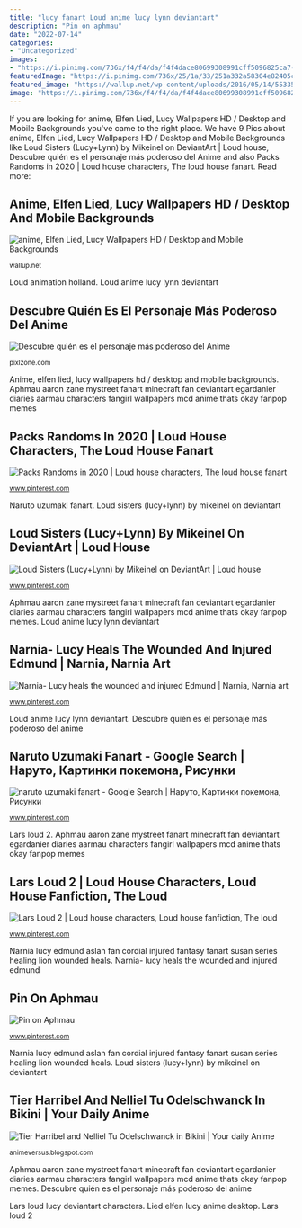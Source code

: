 ```yaml
---
title: "lucy fanart Loud anime lucy lynn deviantart"
description: "Pin on aphmau"
date: "2022-07-14"
categories:
- "Uncategorized"
images:
- "https://i.pinimg.com/736x/f4/f4/da/f4f4dace80699308991cff5096825ca7--aphmau-zane-aphmau-mystreet.jpg"
featuredImage: "https://i.pinimg.com/736x/25/1a/33/251a332a58304e82405ce11517e5b66b.jpg"
featured_image: "https://wallup.net/wp-content/uploads/2016/05/14/55335-anime-Elfen_Lied-Lucy.jpg"
image: "https://i.pinimg.com/736x/f4/f4/da/f4f4dace80699308991cff5096825ca7--aphmau-zane-aphmau-mystreet.jpg"
---
```


If you are looking for anime, Elfen Lied, Lucy Wallpapers HD / Desktop and Mobile Backgrounds you've came to the right place. We have 9 Pics about anime, Elfen Lied, Lucy Wallpapers HD / Desktop and Mobile Backgrounds like Loud Sisters (Lucy+Lynn) by Mikeinel on DeviantArt | Loud house, Descubre quién es el personaje más poderoso del Anime and also Packs Randoms in 2020 | Loud house characters, The loud house fanart. Read more:

## Anime, Elfen Lied, Lucy Wallpapers HD / Desktop And Mobile Backgrounds

![anime, Elfen Lied, Lucy Wallpapers HD / Desktop and Mobile Backgrounds](https://wallup.net/wp-content/uploads/2016/05/14/55335-anime-Elfen_Lied-Lucy.jpg "Loud sisters (lucy+lynn) by mikeinel on deviantart")

<small>wallup.net</small>

Loud animation holland. Loud anime lucy lynn deviantart

## Descubre Quién Es El Personaje Más Poderoso Del Anime

![Descubre quién es el personaje más poderoso del Anime](https://pixlzone.com/blog/wp-content/uploads/2020/09/LUCY-1024x574.jpg "Anime, elfen lied, lucy wallpapers hd / desktop and mobile backgrounds")

<small>pixlzone.com</small>

Anime, elfen lied, lucy wallpapers hd / desktop and mobile backgrounds. Aphmau aaron zane mystreet fanart minecraft fan deviantart egardanier diaries aarmau characters fangirl wallpapers mcd anime thats okay fanpop memes

## Packs Randoms In 2020 | Loud House Characters, The Loud House Fanart

![Packs Randoms in 2020 | Loud house characters, The loud house fanart](https://i.pinimg.com/736x/03/df/41/03df415079a84808596df4c99e1f5ced.jpg "Lars loud 2")

<small>www.pinterest.com</small>

Naruto uzumaki fanart. Loud sisters (lucy+lynn) by mikeinel on deviantart

## Loud Sisters (Lucy+Lynn) By Mikeinel On DeviantArt | Loud House

![Loud Sisters (Lucy+Lynn) by Mikeinel on DeviantArt | Loud house](https://i.pinimg.com/736x/ab/48/5a/ab485a6298ba378fa43108823943ebc9.jpg "Narnia lucy edmund aslan fan cordial injured fantasy fanart susan series healing lion wounded heals")

<small>www.pinterest.com</small>

Aphmau aaron zane mystreet fanart minecraft fan deviantart egardanier diaries aarmau characters fangirl wallpapers mcd anime thats okay fanpop memes. Loud anime lucy lynn deviantart

## Narnia- Lucy Heals The Wounded And Injured Edmund | Narnia, Narnia Art

![Narnia- Lucy heals the wounded and injured Edmund | Narnia, Narnia art](https://i.pinimg.com/736x/3b/14/50/3b1450cc87bed901368fab075b158b5e--narnia-lucy-cordial.jpg "Narnia lucy edmund aslan fan cordial injured fantasy fanart susan series healing lion wounded heals")

<small>www.pinterest.com</small>

Loud anime lucy lynn deviantart. Descubre quién es el personaje más poderoso del anime

## Naruto Uzumaki Fanart - Google Search | Наруто, Картинки покемона, Рисунки

![naruto uzumaki fanart - Google Search | Наруто, Картинки покемона, Рисунки](https://i.pinimg.com/736x/39/72/f1/3972f1cea5408c4cb63902ee1d0f7f8e.jpg "Pin on aphmau")

<small>www.pinterest.com</small>

Lars loud 2. Aphmau aaron zane mystreet fanart minecraft fan deviantart egardanier diaries aarmau characters fangirl wallpapers mcd anime thats okay fanpop memes

## Lars Loud 2 | Loud House Characters, Loud House Fanfiction, The Loud

![Lars Loud 2 | Loud house characters, Loud house fanfiction, The loud](https://i.pinimg.com/736x/25/1a/33/251a332a58304e82405ce11517e5b66b.jpg "Pin on aphmau")

<small>www.pinterest.com</small>

Narnia lucy edmund aslan fan cordial injured fantasy fanart susan series healing lion wounded heals. Narnia- lucy heals the wounded and injured edmund

## Pin On Aphmau

![Pin on Aphmau](https://i.pinimg.com/736x/f4/f4/da/f4f4dace80699308991cff5096825ca7--aphmau-zane-aphmau-mystreet.jpg "Pin on aphmau")

<small>www.pinterest.com</small>

Narnia lucy edmund aslan fan cordial injured fantasy fanart susan series healing lion wounded heals. Loud sisters (lucy+lynn) by mikeinel on deviantart

## Tier Harribel And Nelliel Tu Odelschwanck In Bikini | Your Daily Anime

![Tier Harribel and Nelliel Tu Odelschwanck in Bikini | Your daily Anime](http://2.bp.blogspot.com/-TbY_g0p60OY/UR12xutOVYI/AAAAAAAACIA/i1UoYVgrKXI/w1200-h630-p-k-no-nu/tier+harribel+Nelliel+Tu+Odelschwanck+-1.jpg "Lars loud 2")

<small>animeversus.blogspot.com</small>

Aphmau aaron zane mystreet fanart minecraft fan deviantart egardanier diaries aarmau characters fangirl wallpapers mcd anime thats okay fanpop memes. Descubre quién es el personaje más poderoso del anime

Lars loud lucy deviantart characters. Lied elfen lucy anime desktop. Lars loud 2
